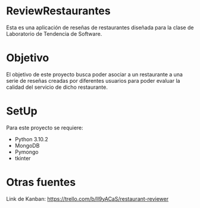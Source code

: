# ReviewRestaurantes

Esta es una aplicaci&oacute;n de rese&ntilde;as de restaurantes dise&ntilde;ada para la clase de Laboratorio de Tendencia de Software.

# Objetivo

El objetivo de este proyecto busca poder asociar a un restaurante a una serie de rese&ntilde;as creadas por diferentes usuarios para poder evaluar la calidad del servicio de dicho restaurante.

# SetUp

Para este proyecto se requiere:
- Python 3.10.2
- MongoDB
- Pymongo
- tkinter

# Otras fuentes

Link de Kanban: https://trello.com/b/ll9yACaS/restaurant-reviewer
